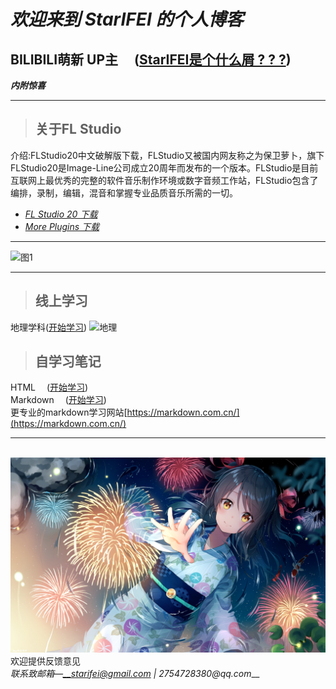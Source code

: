 # _欢迎来到 StarIFEI 的个人博客_<br>
## BILIBILI萌新 UP主 &emsp;([StarIFEI是个什么屑 ? ? ?](docs/aboutme.md))
***内附惊喜***<br>

---------------------------------------------

> ## 关于FL Studio<br>
介绍:FLStudio20中文破解版下载，FLStudio又被国内网友称之为保卫萝卜，旗下FLStudio20是Image-Line公司成立20周年而发布的一个版本。FLStudio是目前互联网上最优秀的完整的软件音乐制作环境或数字音频工作站，FLStudio包含了编排，录制，编辑，混音和掌握专业品质音乐所需的一切。  

* _[FL Studio 20 下载](docs/FLStudio.md)_<br>
* _[More Plugins 下载](docs/plugins.md)_<br>

---------------------------------------------

![图1](https://img3.vilipix.com/picture/pages/regular/2021/07/09/21/21/92127758_p0_master1200.jpg)

---------------------------------------------

> ## 线上学习
地理学科([开始学习](docs/地理学习.md))
![地理](../image/Geo.png)

> ## 自学习笔记
HTML &emsp;([开始学习](docs/html学习.md))    
Markdown &emsp;([开始学习](docs/markdown学习.md))    
更专业的markdown学习网站[https://markdown.com.cn/](https://markdown.com.cn/)   

---------------------------------------------

&emsp;&emsp; ![图片2](image/64992682_p0_master1200.jpg)   
欢迎提供反馈意见   
_联系致邮箱—__starifei@gmail.com | 2754728380@qq.com___

